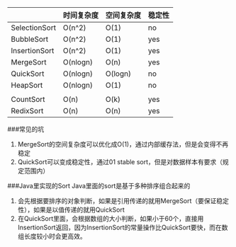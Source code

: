 |               | 时间复杂度      | 空间复杂度     | 稳定性 |
|---------------|------------|-----------|-----|
| SelectionSort | O\(n^2\)   | O\(1\)    | no  |
| BubbleSort    | O\(n^2\)   | O\(1\)    | yes |
| InsertionSort | O\(n^2\)   | O\(1\)    | yes |
| MergeSort     | O\(nlogn\) | O\(n\)    | yes |
| QuickSort     | O\(nlogn\) | O\(logn\) | no  |
| HeapSort      | O\(nlogn\) | O\(1\)    | no  |
|               |            |           |     |
| CountSort     | O\(n\)     | O\(k\)    | yes |
| RedixSort     | O\(n\)     | O\(n\)    | yes |


###常见的坑
1. MergeSort的空间复杂度可以优化成O(1)，通过内部缓存法，但是会变得不再稳定
2. QuickSort可以变成稳定性，通过01 stable sort，但是对数据样本有要求（规定范围内）

###Java里实现的Sort
Java里面的sort是基于多种排序组合起来的
1. 会先根据要排序的对象判断，如果是引用传递的就用MergeSort（要保证稳定性），如果是以值传递的就用QuickSort
2. 在QuickSort里面，会根据数组的大小判断，如果小于60个，直接用InsertionSort返回，因为InsertionSort的常量操作比QuickSort要快，而在数组长度较小时会更高效。